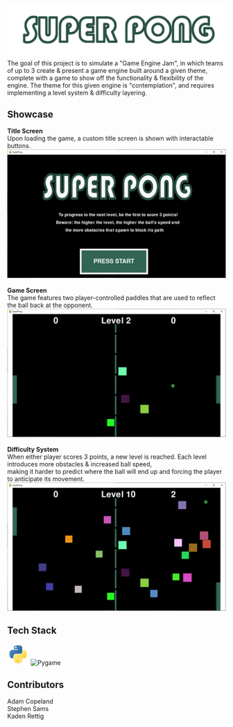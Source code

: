 <!-- Created by Kaden Rettig -->

<p class="center">
  <img src = 'https://github.com/kadenrettig/Super-Pong/blob/main/errata/assets/textures/superpong-logo.png' alt='Logo'/> </br>
The goal of this project is to simulate a "Game Engine Jam", in which teams of up to 3 create & present a game engine built around a given theme, complete with a game to show off the functionality & flexibility of the engine. The theme for this given engine is "contemplation", and requires implementing a level system & difficulty layering. 

## Showcase
<p>
  <b> Title Screen </b> </br>
  Upon loading the game, a custom title screen is shown with interactable buttons. </br> 
  <img src = 'https://github.com/kadenrettig/Super-Pong/blob/main/screenshots/title-screen.PNG' alt='Title Screen' width='700'/> </br> </br>
  <b> Game Screen </b> </br>
  The game features two player-controlled paddles that are used to reflect the ball back at the opponent. </br>
  <img src = 'https://github.com/kadenrettig/Super-Pong/blob/main/screenshots/gameplay.PNG' alt='Gameplay' width='700'/> </br> </br>
  <b> Difficulty System </b> </br>
  When either player scores 3 points, a new level is reached. Each level introduces more obstacles & increased ball speed, </br>
  making it harder to predict where the ball will end up and forcing the player to anticipate its movement. </br>
  <img src = 'https://github.com/kadenrettig/Super-Pong/blob/main/screenshots/difficulty.PNG' alt='Difficulty' width='700'/> </br> 
</p>

## Tech Stack
<p>
  <img src = 'https://github.com/devicons/devicon/blob/master/icons/python/python-original.svg' alt='Python' width='50'/> 
  <img src = 'https://avatars.githubusercontent.com/u/13351642?s=280&v=4' alt='Pygame' width='50'/>
</p>

## Contributors
Adam Copeland </br>
Stephen Sams </br>
Kaden Rettig
